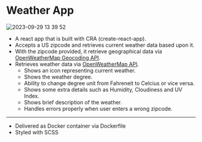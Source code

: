 # Weather App

![2023-09-29 13 39 52](https://github.com/eminmuratoglu/weather-app/assets/41494657/ca6e77ec-b8df-4c87-88b1-83ad623731f5)

* A react app that is built with CRA (create-react-app).
* Accepts a US zipcode and retrieves current weather data based upon it.
* With the zipcode provided, it retrieve geographical data via [OpenWeatherMap Geocoding API](https://openweathermap.org/api/geocoding-api).
* Retrieves weather data via [OpenWeatherMap API](https://openweathermap.org/api).
  * Shows an icon representing current weather.
  * Shows the weather degree.
  * Ability to change degree unit from Fahreneit to Celcius or vice versa.
  * Shows some extra details such as Humidity, Cloudiness and UV Index.
  * Shows brief description of the weather.
  * Handles errors properly when user enters a wrong zipcode.
<hr />

* Delivered as Docker container via Dockerfile
* Styled with SCSS


